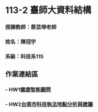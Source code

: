 # 113-2 臺師大資料結構

### 授課教師：蔡芸琤老師

### 姓名：陳冠宇

### 系級：科技系115

## 作業連結區

### - HW1[健康智能顧問](https://github.com/guanyu1127/Data/tree/main/Hw1)
### - HW2[台南市科技執法地點分析與建議](https://github.com/guanyu1127/Data/tree/main/Hw2)
